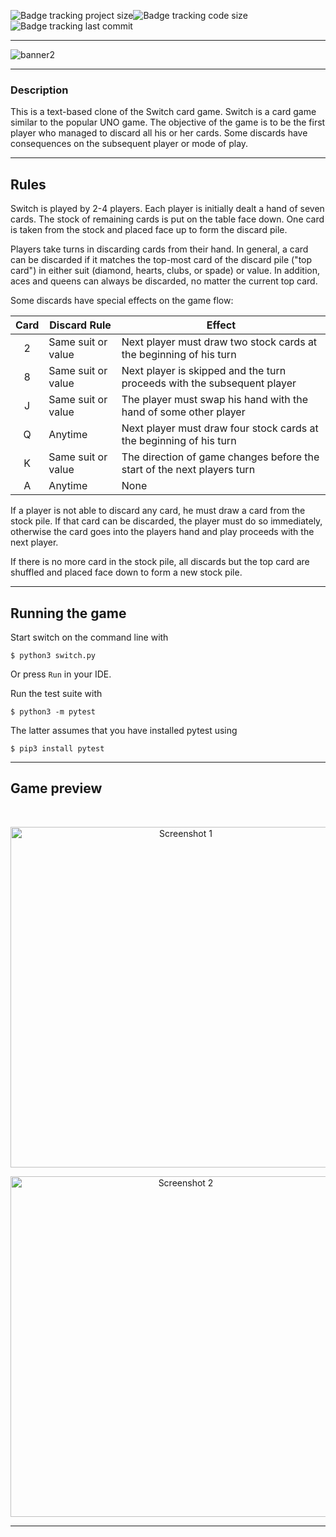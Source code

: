 ![Badge tracking project size](https://img.shields.io/github/repo-size/Preffet/Python-switch-card-game?color=%2380006d)![Badge tracking code size](https://img.shields.io/github/languages/code-size/Preffet/Python-Switch-card-game?color=%235a0080)![Badge tracking last commit](https://img.shields.io/github/last-commit/Preffet/Python-switch-card-game?color=%23260080)

-----------------------------------------------------------------------------

![banner2](https://user-images.githubusercontent.com/84241003/161401729-d59858d4-167a-4a79-bdcd-9e50c6c5f49b.png)

-----------------------------------------------------------------------------
### Description
This is a text-based clone of the Switch card game.
Switch is a card game similar to the popular UNO game. The objective
of the game is to be the first player who managed to discard all his
or her cards. Some discards have consequences on the subsequent player
or mode of play.

-----------------------------------------------------------------------------
## Rules

Switch is played by 2-4 players. Each player is initially dealt a hand
of seven cards. The stock of remaining cards is put on the table face
down. One card is taken from the stock and placed face up to form the
discard pile.

Players take turns in discarding cards from their hand. In general,
a card can be discarded if it matches the top-most card of the discard
pile ("top card") in either suit (diamond, hearts, clubs, or spade) or
value. In addition, aces and queens can always be discarded, no matter
the current top card.

Some discards have special effects on the game flow:

| Card  | Discard Rule       | Effect                                                                  |
| :---: | ------------------ | ----------------------------------------------------------------------- |
| 2     | Same suit or value | Next player must draw two stock cards at the beginning of his turn      |
| 8     | Same suit or value | Next player is skipped and the turn proceeds with the subsequent player |
| J     | Same suit or value | The player must swap his hand with the hand of some other player        |
| Q     | Anytime            | Next player must draw four stock cards at the beginning of his turn     |
| K     | Same suit or value | The direction of game changes before the start of the next players turn |
| A     | Anytime            | None                                                                    |

If a player is not able to discard any card, he must draw a card from
the stock pile. If that card can be discarded, the player must do so
immediately, otherwise the card goes into the players hand and play
proceeds with the next player.

If there is no more card in the stock pile, all discards but the top
card are shuffled and placed face down to form a new stock pile.


-----------------------------------------------------------------------------
## Running the game

Start switch on the command line with

	$ python3 switch.py

Or press `Run` in your IDE.

Run the test suite with

	$ python3 -m pytest

The latter assumes that you have installed pytest using

    $ pip3 install pytest
    
-----------------------------------------------------------------------------

<p align="center">
<h2> Game preview </h2>
</p><br>

<p align="center">
  <img width="545" alt="Screenshot 1" src="https://user-images.githubusercontent.com/84241003/161402921-cb1e5e18-98c7-4368-87a4-7b0d25055b06.png">
</p>

<p align="center">
<img width="545" alt="Screenshot 2" src="https://user-images.githubusercontent.com/84241003/161402955-0ec35ee7-f439-405d-bf1e-3d892e154835.png">
</p>

-----------------------------------------------------------------------------
